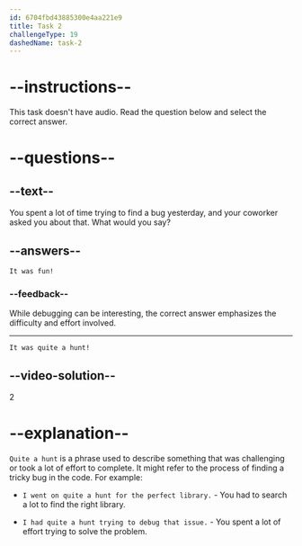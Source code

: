 ```yaml
---
id: 6704fbd43885300e4aa221e9
title: Task 2
challengeType: 19
dashedName: task-2
---
```


<!-- SPEAKING -->

# --instructions--

This task doesn't have audio. Read the question below and select the correct answer.

# --questions--

## --text--

You spent a lot of time trying to find a bug yesterday, and your coworker asked you about that. What would you say?

## --answers--

`It was fun!`

### --feedback--

While debugging can be interesting, the correct answer emphasizes the difficulty and effort involved.

---

`It was quite a hunt!`

## --video-solution--

2

# --explanation--

`Quite a hunt` is a phrase used to describe something that was challenging or took a lot of effort to complete. It might refer to the process of finding a tricky bug in the code. For example:

- `I went on quite a hunt for the perfect library.` - You had to search a lot to find the right library.

- `I had quite a hunt trying to debug that issue.` - You spent a lot of effort trying to solve the problem.
